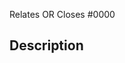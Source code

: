 <!--- If your PR fully resolves and should automatically close the linked issue, use Closes. Otherwise, use Relates --->
Relates OR Closes #0000

## Description
<!-- Short description about the change, what have you done? -->